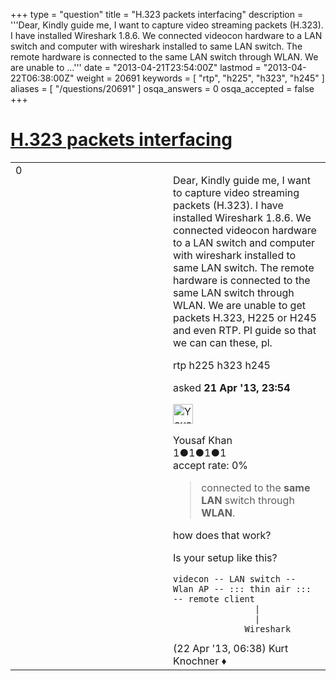 +++
type = "question"
title = "H.323 packets interfacing"
description = '''Dear, Kindly guide me, I want to capture video streaming packets (H.323). I have installed Wireshark 1.8.6. We connected videocon hardware to a LAN switch and computer with wireshark installed to same LAN switch. The remote hardware is connected to the same LAN switch through WLAN. We are unable to ...'''
date = "2013-04-21T23:54:00Z"
lastmod = "2013-04-22T06:38:00Z"
weight = 20691
keywords = [ "rtp", "h225", "h323", "h245" ]
aliases = [ "/questions/20691" ]
osqa_answers = 0
osqa_accepted = false
+++

<div class="headNormal">

# [H.323 packets interfacing](/questions/20691/h323-packets-interfacing)

</div>

<div id="main-body">

<div id="askform">

<table id="question-table" style="width:100%;"><colgroup><col style="width: 50%" /><col style="width: 50%" /></colgroup><tbody><tr class="odd"><td style="width: 30px; vertical-align: top"><div class="vote-buttons"><span id="post-20691-upvote" class="ajax-command post-vote up" rel="nofollow" title="I like this post (click again to cancel)"> </span><div id="post-20691-score" class="post-score" title="current number of votes">0</div><span id="post-20691-downvote" class="ajax-command post-vote down" rel="nofollow" title="I dont like this post (click again to cancel)"> </span> <span id="favorite-mark" class="ajax-command favorite-mark" rel="nofollow" title="mark/unmark this question as favorite (click again to cancel)"> </span><div id="favorite-count" class="favorite-count"></div></div></td><td><div id="item-right"><div class="question-body"><p>Dear, Kindly guide me, I want to capture video streaming packets (H.323). I have installed Wireshark 1.8.6. We connected videocon hardware to a LAN switch and computer with wireshark installed to same LAN switch. The remote hardware is connected to the same LAN switch through WLAN. We are unable to get packets H.323, H225 or H245 and even RTP. Pl guide so that we can can these, pl.</p></div><div id="question-tags" class="tags-container tags"><span class="post-tag tag-link-rtp" rel="tag" title="see questions tagged &#39;rtp&#39;">rtp</span> <span class="post-tag tag-link-h225" rel="tag" title="see questions tagged &#39;h225&#39;">h225</span> <span class="post-tag tag-link-h323" rel="tag" title="see questions tagged &#39;h323&#39;">h323</span> <span class="post-tag tag-link-h245" rel="tag" title="see questions tagged &#39;h245&#39;">h245</span></div><div id="question-controls" class="post-controls"></div><div class="post-update-info-container"><div class="post-update-info post-update-info-user"><p>asked <strong>21 Apr '13, 23:54</strong></p><img src="https://secure.gravatar.com/avatar/e2392542a3665126fe34508194015943?s=32&amp;d=identicon&amp;r=g" class="gravatar" width="32" height="32" alt="Yousaf%20Khan&#39;s gravatar image" /><p><span>Yousaf Khan</span><br />
<span class="score" title="1 reputation points">1</span><span title="1 badges"><span class="badge1">●</span><span class="badgecount">1</span></span><span title="1 badges"><span class="silver">●</span><span class="badgecount">1</span></span><span title="1 badges"><span class="bronze">●</span><span class="badgecount">1</span></span><br />
<span class="accept_rate" title="Rate of the user&#39;s accepted answers">accept rate:</span> <span title="Yousaf Khan has no accepted answers">0%</span></p></div></div><div id="comments-container-20691" class="comments-container"><span id="20702"></span><div id="comment-20702" class="comment"><div id="post-20702-score" class="comment-score"></div><div class="comment-text"><blockquote><p>connected to the <strong>same LAN</strong> switch through <strong>WLAN</strong>.</p></blockquote><p>how does that work?</p><p>Is your setup like this?</p><pre><code>videcon -- LAN switch -- Wlan AP -- ::: thin air ::: -- remote client
                |
                |
              Wireshark</code></pre></div><div id="comment-20702-info" class="comment-info"><span class="comment-age">(22 Apr '13, 06:38)</span> <span class="comment-user userinfo">Kurt Knochner ♦</span></div></div></div><div id="comment-tools-20691" class="comment-tools"></div><div class="clear"></div><div id="comment-20691-form-container" class="comment-form-container"></div><div class="clear"></div></div></td></tr></tbody></table>

</div>

</div>

